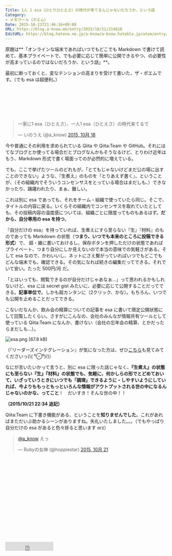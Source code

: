 ```yaml
---
Title: 1人 1 esa（ひとりひとえさ）の時代が来てるんじゃないだろうか、という話
Category:
- メモワール（ポエム）
Date: 2015-10-21T21:46:16+09:00
URL: https://blog.a-know.me/entry/2015/10/21/214616
EditURL: https://blog.hatena.ne.jp/a-know/a-know.hateblo.jp/atom/entry/6653458415125380173
---
```


原題は**「オンラインな端末であればいつでもどこでも Markdown で書けて読めて、基本プライベートで、でも必要に応じて簡単に公開できるやつ、の必要性が高まっているのではないだろうか、という話」**。


最初に断っておくと、変なテンションの高まりを受けて書いた、ザ・ポエムです。（でも esa は超便利。）



<!-- more -->


<script async src="//pagead2.googlesyndication.com/pagead/js/adsbygoogle.js"></script>
<!-- article-top -->
<ins class="adsbygoogle"
     style="display:inline-block;width:728px;height:90px"
     data-ad-client="ca-pub-3463034538369189"
     data-ad-slot="8367620130"></ins>
<script>
(adsbygoogle = window.adsbygoogle || []).push({});
</script>


<blockquote class="twitter-tweet" lang="ja"><p lang="ja" dir="ltr">一家に1 esa（ひとえさ）、一人1 esa（ひとえさ）の時代来てるで</p>&mdash; いのうえ (@a_know) <a href="https://twitter.com/a_know/status/655569077591670784">2015, 10月 18</a></blockquote>
<script async src="//platform.twitter.com/widgets.js" charset="utf-8"></script>

今や普通にその利用を求められている Qiita や Qiita:Team や GitHub。それにはてなブログとか使ってる場合だとブログなんかもそうなるけど、とりわけ近年はもう、Markdown 形式で書く場面ってのが必然的に増えている。


でも、ここで挙げたツールのどれもが、「とてもじゃないけどまだ公の場に出すことのできない」ような、『生煮え』のものを『とりあえず書く』、ということが、（その組織内でそういうコンセンサスをとっている場合はまだしも、）できなかったり、躊躇われたり、まぁ、難しい。


これは別に esa であっても、それをチーム・組織で使っていたら同じ。そこで、タイトルの内容に戻る。いくらその組織内でコンセンサスを取れていたとしても、その投稿内容の温度感については、組織ごとに限度ってものもあるはず。**だから、自分専用の esa を持つ**。


『自分だけの esa』を持っていれば、生煮えにすら至らない『生』『材料』のものであっても Markdown の状態（**つまり、いつでも本来のところに投稿できる形式**）で、 超・雑に書いておけるし、保存ボタンを押しただけの状態であればプライベート、つまり自分にしか見えないので本当の意味での気軽さがある。そして esa なので、かわいいし、ネットにさえ繋がっていればいつでもどこでもどんな端末でも、確認できる。その気になれば続きの編集だってできる。それでいて安い。たった 500円/月 だ。


「とはいっても、閲覧できるのが自分だけじゃあなぁ...」って思われるかもしれないけど、esa には secret gist みたいに、必要に応じて公開することだってできる。**記事単位で**。しかも超カンタンに（2クリック、かな）。もちろん、いつでも公開を止めることだってできる。

こないだなんか、飲み会の精算についての記事を esa に書いて限定公開状態にして回覧したくらい。さすがにこんなの、会社のみんなが情報共有ツールとして使っている Qiita:Team になんか、書けない（会社の忘年会の精算、とかだったらまだしも...）。



![esa.png (67.8 kB)](https://img.esa.io/uploads/production/attachments/871/2015/10/21/1781/15bf710d-65b7-4b91-ae1b-54b38bbfbb3f.png)

（『リーダーズインテグレーション』が気になった方は、ぜひ[こちら](http://tech.feedforce.jp/leaders-integration.html)も見てみてくださいっ(\\( ⁰⊖⁰)/)）


なにが言いたいかって言うと、別に esa に限った話じゃなく、**『生煮え』の状態にも至らない『生』『材料』の状態でも、気軽に、何かしらの形でとどめておいて、いざっていうときにいつでも「調理」できるように・しやすいようにしていれば、今よりももっともっといろんな情報がアウトプットされる世の中になるんじゃないのかな、ってこと**！　だいすき！そんな世の中！！


<b>（2015/10/21 22:34 追記）</b>


Qiita:Team に下書き機能がある、ということを<b>知りませんでした</b>。これがあればまただいぶ助かるシーンがありますね。失礼いたしました。。。（でもやっぱり自分だけの esa があると色々捗ると思います orz）


<blockquote class="twitter-tweet" lang="ja"><p lang="ja" dir="ltr"><a href="https://twitter.com/a_know">@a_know</a> えっ</p>&mdash; Rubyの女神 (@hoppiestar) <a href="https://twitter.com/hoppiestar/status/656822620805971968">2015, 10月 21</a></blockquote>
<script async src="//platform.twitter.com/widgets.js" charset="utf-8"></script>



<script async src="//pagead2.googlesyndication.com/pagead/js/adsbygoogle.js"></script>
<!-- article-bottom2 -->
<ins class="adsbygoogle"
     style="display:inline-block;width:300px;height:250px"
     data-ad-client="ca-pub-3463034538369189"
     data-ad-slot="5274552934"></ins>
<script>
(adsbygoogle = window.adsbygoogle || []).push({});
</script>


<iframe src="http://blog.hatena.ne.jp/a-know/a-know.hateblo.jp/subscribe/iframe" allowtransparency="true" frameborder="0" scrolling="no" width="150" height="28"></iframe>

